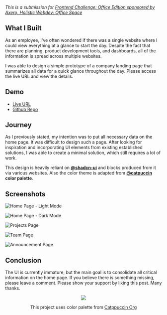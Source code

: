 *This is a submission for [Frontend Challenge: Office Edition sponsored by Axero, Holistic Webdev: Office Space](https://dev.to/challenges/frontend/axero)*

## What I Built

<!-- Tell us about your intranet layout and what you were looking to achieve. -->

As an employee, I've often wondered if there was a single website where I could view everything at a glance to start the day. Despite the fact that there are planning, product development tools, and dashboards, all of the information is spread across multiple websites. 

I was able to design a simple prototype of a company landing page that summarizes all data for a quick glance throughout the day. Please access the live URL and view the details.

## Demo

<!-- Show us your project! Share a public link to your code and embed your CodePen (or similar editor) directly into this post (see the FAQ section from the challenge page). -->

- [Live URL](https://officespace.shinjith.workers.dev)
- [Github Repo](https://github.com/shinjith-dev/officespace)

## Journey

<!-- Tell us about your process, what you learned, any choices you are particularly proud of, etc. -->

As I previously stated, my intention was to put all necessary data on the home page.  It was difficult to design such a page. After looking for inspiration and incorporating UI elements from existing established solutions, I was able to create a minimal solution, which still requires a lot of work.

This design is heavily reliant on [**@shadcn-ui**](https://github.com/shadcn-ui) and blocks produced from it via various websites. Also the color theme is adapted from **[@catpuccin](https://github.com/catppuccin) color palette**.

## Screenshots

![Home Page - Light Mode](https://dev-to-uploads.s3.amazonaws.com/uploads/articles/t0s5ngqvi3drqf1gbf0x.png)

![Home Page - Dark Mode](https://dev-to-uploads.s3.amazonaws.com/uploads/articles/8biwresxqhgvcufmkkiz.png)

![Projects Page](https://dev-to-uploads.s3.amazonaws.com/uploads/articles/znukbvyiwlammthlxg1n.png)

![Team Page](https://dev-to-uploads.s3.amazonaws.com/uploads/articles/8zge1v7ojear7t0gkhrz.png)

![Announcement Page](https://dev-to-uploads.s3.amazonaws.com/uploads/articles/8dkjpmw2vv419pgwzab7.png)


## Conclusion

The UI is currently immature, but the main goal is to consolidate all critical information on the home page. If you believe there is something missing, please leave a comment. Please show your support by liking this post. Many thanks.

<p align="center"><img src="https://raw.githubusercontent.com/catppuccin/catppuccin/main/assets/footers/gray0_ctp_on_line.svg?sanitize=true" /></p>
<p align="center">This project uses color palette from <a href="https://github.com/catppuccin" target="_blank">Catppuccin Org</a></p>

<!-- Team Submissions: Please pick one member to publish the submission and credit teammates by listing their DEV usernames directly in the body of the post. -->

<!-- ⚠️ By entering the challenge, you grant Axero a worldwide, royalty-free license to use your submission - whether on our website, in marketing materials, or any other Axero channels - at no additional cost. You retain full ownership of your work, and we'll always credit you (with a link back to your original submission) whenever it's displayed publicly.

By submitting, you affirm that you hold all necessary rights or licenses for the submission. -->

<!-- We encourage you to consider adding a license for your code. -->

<!-- Don't forget to add a cover image to your post (if you want). -->

<!-- Thanks for participating! -->
